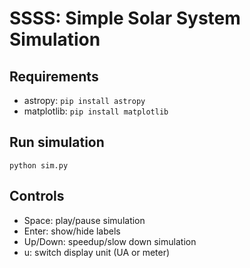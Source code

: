 # SSSS: Simple Solar System Simulation

## Requirements

- astropy: `pip install astropy`
- matplotlib: `pip install matplotlib`

## Run simulation

`python sim.py`

## Controls

- Space: play/pause simulation
- Enter: show/hide labels
- Up/Down: speedup/slow down simulation
- u: switch display unit (UA or meter)
